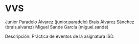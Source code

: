 # VVS

Junior Paradelo Álvarez (junior.paradelo)
Brais Álvarez Sánchez (brais.alvarez)
Miguel Sande García (miguel.sande)

Descripción: 
	Práctica de eventos de la asignatura ISD.


